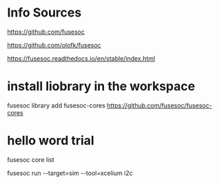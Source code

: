 # Info Sources

https://github.com/fusesoc

https://github.com/olofk/fusesoc

https://fusesoc.readthedocs.io/en/stable/index.html

# install liobrary in the workspace

fusesoc library add fusesoc-cores https://github.com/fusesoc/fusesoc-cores

# hello word trial

fusesoc core list

fusesoc run --target=sim --tool=xcelium i2c